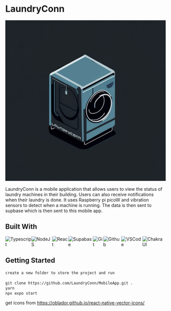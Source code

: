# LaundryConn

![alt text](./assets/logo_padding.png "logo")

LaundryConn is a mobile application that allows users to view the status of laundry machines in their building. Users can also receive notifications when their laundry is done. It uses Raspberry pi picoW and vibration sensors to detect when a machine is running. The data is then sent to supbase which is then sent to this mobile app. 

## Built With
<div style="display:flex">
<img alt="Typescript" src="https://img.shields.io/badge/TypeScript-00BFFF?style=for-the-badge&logo=Typescript&logoColor=F7DF1E">
<img alt="NodeJS" src="https://img.shields.io/badge/node.js%20-%2343853D.svg?&style=for-the-badge&logo=node.js&logoColor=white"/>
<img alt="React" src="https://img.shields.io/badge/React-20232A?style=for-the-badge&logo=react&logoColor=61DAFB">
<img alt="Supabase" src="https://img.shields.io/badge/supabase-32CD32?style=for-the-badge&logo=supabase&logoColor=white">
<img alt="Git" src="https://img.shields.io/badge/GIT-E44C30?style=for-the-badge&logo=git&logoColor=white">
<img alt="Github" src="https://img.shields.io/badge/GitHub-100000?style=for-the-badge&logo=github&logoColor=white">
<img alt="VSCode" src="https://img.shields.io/badge/VSCode-0078D4?style=for-the-badge&logo=visual%20studio%20code&logoColor=white">
<img alt="ChakraUI" src="https://img.shields.io/badge/ChakraUI-90EE90?style=for-the-badge&logo=ChakraUI&logoColor=white">
</div>

## Getting Started

```
create a new folder to store the project and run

git clone https://github.com/LaundryConn/MobileApp.git .
yarn
npx expo start
```

get icons from
https://oblador.github.io/react-native-vector-icons/
